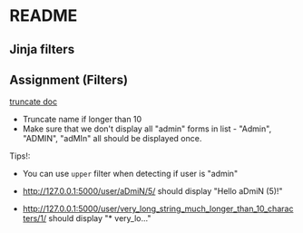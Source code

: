 # README

## Jinja filters

## Assignment (Filters)
[truncate doc](https://jinja2docs.readthedocs.io/en/stable/templates.html#truncate)

* Truncate name if longer than 10
* Make sure that we don't display all "admin" forms in list - "Admin", "ADMIN", "adMIn" all should be displayed once.

Tips!:
* You can use `upper` filter when detecting if user is "admin"

* http://127.0.0.1:5000/user/aDmiN/5/ should display "Hello aDmiN (5)!"
* http://127.0.0.1:5000/user/very_long_string_much_longer_than_10_characters/1/ should display "* very_lo..."